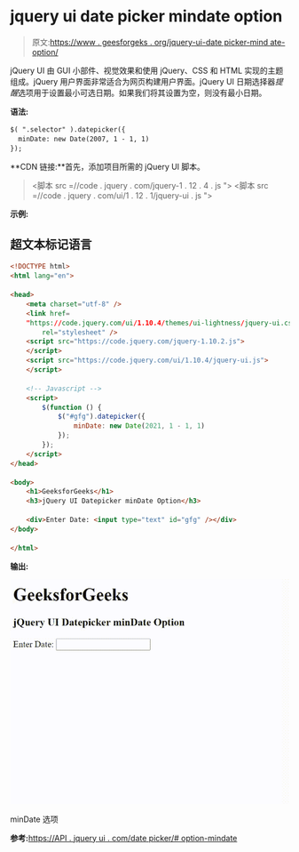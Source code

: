 # jquery ui date picker mindate option

> 原文:[https://www . geesforgeks . org/jquery-ui-date picker-mind ate-option/](https://www.geeksforgeeks.org/jquery-ui-datepicker-mindate-option/)

jQuery UI 由 GUI 小部件、视觉效果和使用 jQuery、CSS 和 HTML 实现的主题组成。jQuery 用户界面非常适合为网页构建用户界面。jQuery UI 日期选择器*提醒*选项用于设置最小可选日期。如果我们将其设置为空，则没有最小日期。

**语法:**

```html
$( ".selector" ).datepicker({
  minDate: new Date(2007, 1 - 1, 1)
});
```

**CDN 链接:**首先，添加项目所需的 jQuery UI 脚本。

> <link rel="”stylesheet”" href="”//code.jquery.com/ui/1.12.1/themes/smoothness/jquery-ui.css”">
> <脚本 src =//code . jquery . com/jquery-1 . 12 . 4 . js "></脚本>
> <脚本 src =//code . jquery . com/ui/1 . 12 . 1/jquery-ui . js "></脚本>

**示例:**

## 超文本标记语言

```html
<!DOCTYPE html>
<html lang="en">

<head>
    <meta charset="utf-8" />
    <link href=
    "https://code.jquery.com/ui/1.10.4/themes/ui-lightness/jquery-ui.css"
        rel="stylesheet" />
    <script src="https://code.jquery.com/jquery-1.10.2.js">
    </script>
    <script src="https://code.jquery.com/ui/1.10.4/jquery-ui.js">
    </script>

    <!-- Javascript -->
    <script>
        $(function () {
            $("#gfg").datepicker({
                minDate: new Date(2021, 1 - 1, 1)
            });
        });
    </script>
</head>

<body>
    <h1>GeeksforGeeks</h1>
    <h3>jQuery UI Datepicker minDate Option</h3>

    <div>Enter Date: <input type="text" id="gfg" /></div>
</body>

</html>
```

**输出:**

![](img/a912b256738adc3fab8fdf337f99af11.png)

minDate 选项

**参考:**[https://API . jquery ui . com/date picker/# option-mindate](https://api.jqueryui.com/datepicker/#option-minDate)